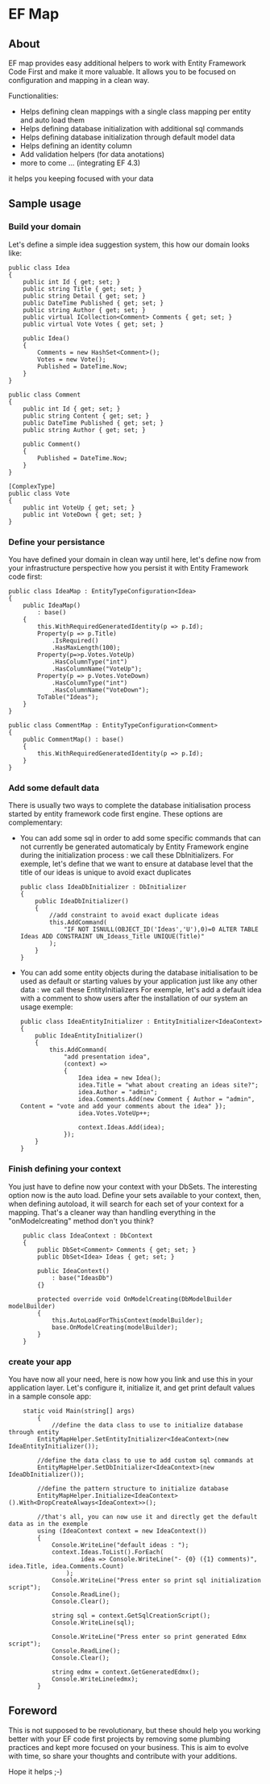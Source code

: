 # EF Map

## About

EF map provides easy additional helpers to work with Entity Framework Code First and make it more valuable.
It allows you to be focused on configuration and mapping in a clean way.

Functionalities:

*	Helps defining clean mappings with a single class mapping per entity and auto load them 
*	Helps defining database initialization with additional sql commands
*	Helps defining database initialization through default model data
*	Helps defining an identity column
*	Add validation helpers (for data anotations)
*	more to come ... (integrating EF 4.3)

it helps you keeping focused with your data

## Sample usage

### Build your domain

Let's define a simple idea suggestion system, this how our domain looks like:

	public class Idea
	{
		public int Id { get; set; }
		public string Title { get; set; }
		public string Detail { get; set; }
		public DateTime Published { get; set; }
		public string Author { get; set; }
		public virtual ICollection<Comment> Comments { get; set; }
		public virtual Vote Votes { get; set; }

		public Idea()
		{
			Comments = new HashSet<Comment>();
			Votes = new Vote();
			Published = DateTime.Now;
		}
	}

	public class Comment
	{
		public int Id { get; set; }
		public string Content { get; set; }
		public DateTime Published { get; set; }
		public string Author { get; set; }

		public Comment()
		{
			Published = DateTime.Now;
		}
	}

	[ComplexType]
	public class Vote
	{
		public int VoteUp { get; set; }
		public int VoteDown { get; set; }
	}

### Define your persistance

You have defined your domain in clean way until here, let's define now from your infrastructure perspective how you persist it with Entity Framework code first:

	public class IdeaMap : EntityTypeConfiguration<Idea>
	{
		public IdeaMap()
			: base()
		{
			this.WithRequiredGeneratedIdentity(p => p.Id);
			Property(p => p.Title)
				.IsRequired()
				.HasMaxLength(100);
			Property(p=>p.Votes.VoteUp)
				.HasColumnType("int")
				.HasColumnName("VoteUp");
			Property(p => p.Votes.VoteDown)
				.HasColumnType("int")
				.HasColumnName("VoteDown");
			ToTable("Ideas");
		}
	}

	public class CommentMap : EntityTypeConfiguration<Comment>
	{
		public CommentMap() : base()
		{
			this.WithRequiredGeneratedIdentity(p => p.Id);
		}
	}


### Add some default data

There is usually two ways to complete the database initialisation process started by entity framework code first engine.
These options are complementary:

*	You can add some sql in order to add some specific commands that can not currently be generated automaticaly by 
Entity Framework engine during the initialization process : we call these DbInitializers.
For exemple, let's define that we want to ensure at database level that the title of our ideas is unique to avoid exact duplicates

		public class IdeaDbInitializer : DbInitializer
		{
			public IdeaDbInitializer()
			{
				//add constraint to avoid exact duplicate ideas
				this.AddCommand(
					"IF NOT ISNULL(OBJECT_ID('Ideas','U'),0)=0 ALTER TABLE Ideas ADD CONSTRAINT UN_Ideass_Title UNIQUE(Title)"
				);
			}
		}

*	You can add some entity objects during the database initialisation to be used as default or starting values by
your application just like any other data : we call these EntityInitializers
For exemple, let's add a default idea with a comment to show users after the installation of our system an usage exemple:

		public class IdeaEntityInitializer : EntityInitializer<IdeaContext>
		{
			public IdeaEntityInitializer()
			{
				this.AddCommand(
					"add presentation idea",
					(context) =>
					{
						Idea idea = new Idea();
						idea.Title = "what about creating an ideas site?";
						idea.Author = "admin";
						idea.Comments.Add(new Comment { Author = "admin", Content = "vote and add your comments about the idea" });
						idea.Votes.VoteUp++;
	
						context.Ideas.Add(idea);
					});
			}
		}

### Finish defining your context

You just have to define now your context with your DbSets. The interesting option now is the auto load. Define your sets available to your context, then, when defining autoload, it will search for each set of your context for a mapping. That's a cleaner way than handling everything in the "onModelcreating" method don't you think?

		public class IdeaContext : DbContext
		{
			public DbSet<Comment> Comments { get; set; }
			public DbSet<Idea> Ideas { get; set; }
	
			public IdeaContext()
				: base("IdeasDb")
			{}
	
			protected override void OnModelCreating(DbModelBuilder modelBuilder)
			{
				this.AutoLoadForThisContext(modelBuilder);
				base.OnModelCreating(modelBuilder);
			}
		}

### create your app

You have now all your need, here is now how you link and use this in your application layer. Let's configure it, initialize it, and get print default values in a sample console app:

		static void Main(string[] args)
			{
				//define the data class to use to initialize database through entity
			EntityMapHelper.SetEntityInitializer<IdeaContext>(new IdeaEntityInitializer());

			//define the data class to use to add custom sql commands at 
			EntityMapHelper.SetDbInitializer<IdeaContext>(new IdeaDbInitializer());

			//define the pattern structure to initialize database
			EntityMapHelper.Initialize<IdeaContext>().With<DropCreateAlways<IdeaContext>>();
			
			//that's all, you can now use it and directly get the default data as in the exemple
			using (IdeaContext context = new IdeaContext())
			{
				Console.WriteLine("default ideas : ");
				context.Ideas.ToList().ForEach(
						idea => Console.WriteLine("- {0} ({1} comments)", idea.Title, idea.Comments.Count)
					);
				Console.WriteLine("Press enter so print sql initialization script");
				Console.ReadLine();
				Console.Clear();

				string sql = context.GetSqlCreationScript();
				Console.WriteLine(sql);

				Console.WriteLine("Press enter so print generated Edmx script");
				Console.ReadLine();
				Console.Clear();

				string edmx = context.GetGeneratedEdmx();
				Console.WriteLine(edmx);
			}
		  
## Foreword          
		  
This is not supposed to be revolutionary, but these should help you working better with your EF code first projects by removing some plumbing practices and kept more focused on your business. 
This is aim to evolve with time, so share your thoughts and contribute with your additions.

Hope it helps ;-)